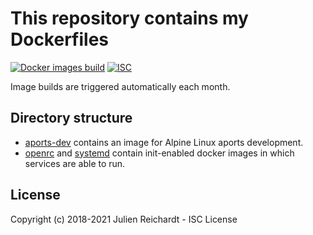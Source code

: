 # This repository contains my Dockerfiles

[![Docker images build](https://github.com/j8r/dockerfiles/actions/workflows/build.yml/badge.svg)](https://github.com/j8r/dockerfiles/actions/workflows/build.yml)
[![ISC](https://img.shields.io/badge/License-ISC-blue.svg?style=flat-square)](https://en.wikipedia.org/wiki/ISC_license)

Image builds are triggered automatically each month.

## Directory structure

- [aports-dev](./aports-dev) contains an image for Alpine Linux aports development.
- [openrc](./openrc) and [systemd](./systemd) contain init-enabled docker images in which services are able to run.

## License

Copyright (c) 2018-2021 Julien Reichardt - ISC License
